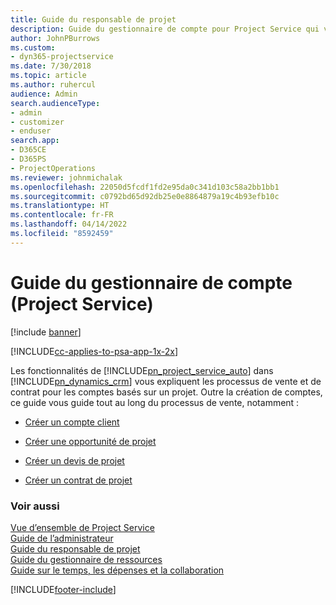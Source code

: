 ```yaml
---
title: Guide du responsable de projet
description: Guide du gestionnaire de compte pour Project Service qui vous explique les processus de vente et de contrat pour les comptes basés sur un projet
author: JohnPBurrows
ms.custom:
- dyn365-projectservice
ms.date: 7/30/2018
ms.topic: article
ms.author: ruhercul
audience: Admin
search.audienceType:
- admin
- customizer
- enduser
search.app:
- D365CE
- D365PS
- ProjectOperations
ms.reviewer: johnmichalak
ms.openlocfilehash: 22050d5fcdf1fd2e95da0c341d103c58a2bb1bb1
ms.sourcegitcommit: c0792bd65d92db25e0e8864879a19c4b93efb10c
ms.translationtype: HT
ms.contentlocale: fr-FR
ms.lasthandoff: 04/14/2022
ms.locfileid: "8592459"
---
```

# <a name="account-manager-guide-project-service"></a>Guide du gestionnaire de compte (Project Service)

[!include [banner](../includes/psa-now-project-operations.md)]

[!INCLUDE[cc-applies-to-psa-app-1x-2x](../includes/cc-applies-to-psa-app-1x-2x.md)]

Les fonctionnalités de [!INCLUDE[pn_project_service_auto](../includes/pn-project-service-auto.md)] dans [!INCLUDE[pn_dynamics_crm](../includes/pn-dynamics-crm.md)] vous expliquent les processus de vente et de contrat pour les comptes basés sur un projet. Outre la création de comptes, ce guide vous guide tout au long du processus de vente, notamment :  
  
-   [Créer un compte client](../psa/create-customer-account.md)  
  
-   [Créer une opportunité de projet](../psa/create-project-opportunity.md)  
  
-   [Créer un devis de projet](../psa/create-project-quote.md)  
  
-   [Créer un contrat de projet](../psa/create-project-contract.md)  
  
  
### <a name="see-also"></a>Voir aussi  
 [Vue d’ensemble de Project Service](../psa/overview.md)   
 [Guide de l’administrateur](../psa/admin-guide.md)   
 [Guide du responsable de projet](../psa/project-manager-guide.md)   
 [Guide du gestionnaire de ressources](../psa/resource-manager-guide.md)   
 [Guide sur le temps, les dépenses et la collaboration](../psa/time-expense-collaboration-guide.md)


[!INCLUDE[footer-include](../includes/footer-banner.md)]
